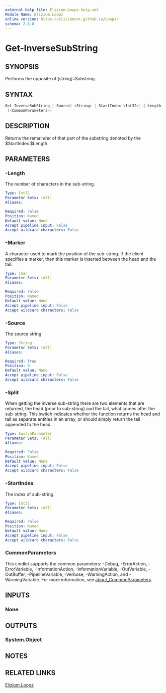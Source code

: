 ```yaml
---
external help file: Elizium.Loopz-help.xml
Module Name: Elizium.Loopz
online version: https://eliziumnet.github.io/Loopz/
schema: 2.0.0
---
```


# Get-InverseSubString

## SYNOPSIS

Performs the opposite of [string]::Substring.

## SYNTAX

```powershell
Get-InverseSubString [-Source] <String> [-StartIndex <Int32>] [-Length <Int32>] [-Split] [-Marker <Char>]
 [<CommonParameters>]
```

## DESCRIPTION

Returns the remainder of that part of the substring denoted by the $StartIndex
$Length.

## PARAMETERS

### -Length

The number of characters in the sub-string.

```yaml
Type: Int32
Parameter Sets: (All)
Aliases:

Required: False
Position: Named
Default value: None
Accept pipeline input: False
Accept wildcard characters: False
```

### -Marker

A character used to mark the position of the sub-string. If the client specifies
a marker, then this marker is inserted between the head and the tail.

```yaml
Type: Char
Parameter Sets: (All)
Aliases:

Required: False
Position: Named
Default value: None
Accept pipeline input: False
Accept wildcard characters: False
```

### -Source

The source string

```yaml
Type: String
Parameter Sets: (All)
Aliases:

Required: True
Position: 0
Default value: None
Accept pipeline input: False
Accept wildcard characters: False
```

### -Split

When getting the inverse sub-string there are two elements that are returned,
the head (prior to sub-string) and the tail, what comes after the sub-string.
This switch indicates whether the function returns the head and tail as separate
entities in an array, or should simply return the tail appended to the head.

```yaml
Type: SwitchParameter
Parameter Sets: (All)
Aliases:

Required: False
Position: Named
Default value: None
Accept pipeline input: False
Accept wildcard characters: False
```

### -StartIndex

The index of sub-string.

```yaml
Type: Int32
Parameter Sets: (All)
Aliases:

Required: False
Position: Named
Default value: None
Accept pipeline input: False
Accept wildcard characters: False
```

### CommonParameters

This cmdlet supports the common parameters: -Debug, -ErrorAction, -ErrorVariable, -InformationAction, -InformationVariable, -OutVariable, -OutBuffer, -PipelineVariable, -Verbose, -WarningAction, and -WarningVariable. For more information, see [about_CommonParameters](http://go.microsoft.com/fwlink/?LinkID=113216).

## INPUTS

### None

## OUTPUTS

### System.Object

## NOTES

## RELATED LINKS

[Elizium.Loopz](https://github.com/EliziumNet/Loopz)
